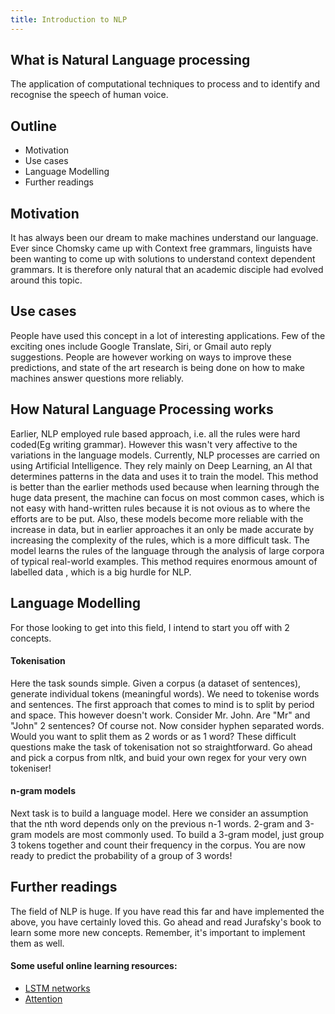 ```yaml
---
title: Introduction to NLP
---
```


## What is Natural Language processing
The application of computational techniques to process and to identify and recognise the speech of human voice.



## Outline
* Motivation
* Use cases
* Language Modelling
* Further readings

## Motivation
It has always been our dream to make machines understand our language. Ever since Chomsky came up with Context free grammars, linguists have been wanting to come up with solutions to understand context dependent grammars. It is therefore only natural that an academic disciple had evolved around this topic.

## Use cases
People have used this concept in a lot of interesting applications. Few of the exciting ones include Google Translate, Siri, or Gmail auto reply suggestions. People are however working on ways to improve these predictions, and state of the art research is being done on how to make machines answer questions more reliably. 

## How Natural Language Processing works
Earlier, NLP employed rule based approach, i.e. all the rules were hard coded(Eg writing grammar). However this wasn't very affective to the variations in the language models.
Currently, NLP processes are carried on using Artificial Intelligence. They rely mainly on Deep Learning, an AI that determines patterns in the data and uses it to train the model. This method is better than the earlier methods used because when learning through the huge data present, the machine can focus on most common cases, which is not easy with hand-written rules because it is not ovious as to where the efforts are to be put. Also, these models become more reliable with the increase in data, but in earlier approaches it an only be made accurate by increasing the complexity of the rules, which is a more difficult task. 
The model learns the rules of the language through the analysis of large corpora of typical real-world examples. This method requires enormous amount of labelled data , which is a big hurdle for NLP.

## Language Modelling
For those looking to get into this field, I intend to start you off with 2 concepts.

#### Tokenisation
Here the task sounds simple. Given a corpus (a dataset of sentences), generate individual tokens (meaningful words). We need to tokenise words and sentences. The first approach that comes to mind is to split by period and space. This however doesn't work. Consider Mr. John. Are "Mr" and "John" 2 sentences? Of course not. Now consider hyphen separated words. Would you want to split them as 2 words or as 1 word? These difficult questions make the task of tokenisation not so straightforward. Go ahead and pick a corpus from nltk, and buid your own regex for your very own tokeniser!

#### n-gram models
Next task is to build a language model. Here we consider an assumption that the nth word depends only on the previous n-1 words. 2-gram and 3-gram models are most commonly used. To build a 3-gram model, just group 3 tokens together and count their frequency in the corpus. You are now ready to predict the probability of a group of 3 words!

## Further readings
The field of NLP is huge. If you have read this far and have implemented the above, you have certainly loved this. Go ahead and read Jurafsky's book to learn some more new concepts. Remember, it's important to implement them as well.

#### Some useful online learning resources:

* [LSTM networks](http://colah.github.io/posts/2015-08-Understanding-LSTMs/)
* [Attention](https://distill.pub/2016/augmented-rnns/)

